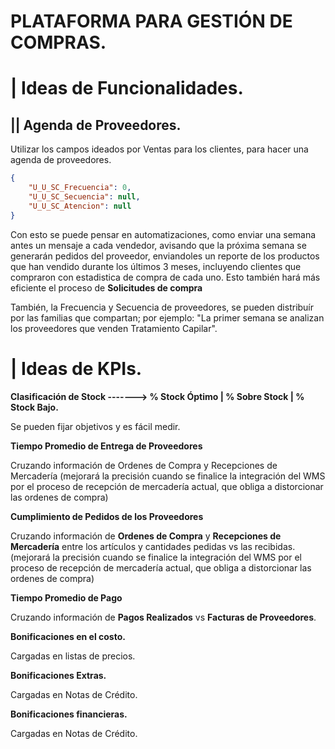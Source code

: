 # PLATAFORMA PARA GESTIÓN DE COMPRAS.
# | Ideas de Funcionalidades.

## || Agenda de Proveedores.
Utilizar los campos ideados por Ventas para los clientes, para hacer una agenda de proveedores.

```json
{
    "U_U_SC_Frecuencia": 0,
    "U_U_SC_Secuencia": null,
    "U_U_SC_Atencion": null
}
```

Con esto se puede pensar en automatizaciones, como enviar una semana antes un mensaje a cada vendedor, avisando que la próxima semana se generarán pedidos del proveedor, enviandoles un reporte de los productos que han vendido durante los últimos 3 meses, incluyendo clientes que compraron con estadistica de compra de cada uno. 
Esto también hará más eficiente el proceso de **Solicitudes de compra**

También, la Frecuencia y Secuencia de proveedores, se pueden distribuír por las familias que compartan; por ejemplo: "La primer semana se analizan los proveedores que venden Tratamiento Capilar".


# | Ideas de KPIs.

**Clasificación de Stock -------> % Stock Óptimo | % Sobre Stock | % Stock Bajo.**

Se pueden fijar objetivos y es fácil medir. 

**Tiempo Promedio de Entrega de Proveedores**

Cruzando información de Ordenes de Compra y Recepciones de Mercadería (mejorará la precisión cuando se finalice la integración del WMS por el proceso de recepción de mercadería actual, que obliga a distorcionar las ordenes de compra)

**Cumplimiento de Pedidos de los Proveedores**

Cruzando información de **Ordenes de Compra** y **Recepciones de Mercadería** entre los artículos y cantidades pedidas vs las recibidas. (mejorará la precisión cuando se finalice la integración del WMS por el proceso de recepción de mercadería actual, que obliga a distorcionar las ordenes de compra)

**Tiempo Promedio de Pago** 

Cruzando información de **Pagos Realizados** vs **Facturas de Proveedores**. 

**Bonificaciones en el costo.**

Cargadas en listas de precios.

**Bonificaciones Extras.**

Cargadas en Notas de Crédito. 

**Bonificaciones financieras.**

Cargadas en Notas de Crédito.